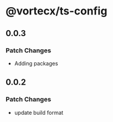 # @vortecx/ts-config

## 0.0.3

### Patch Changes

- Adding packages

## 0.0.2

### Patch Changes

- update build format
